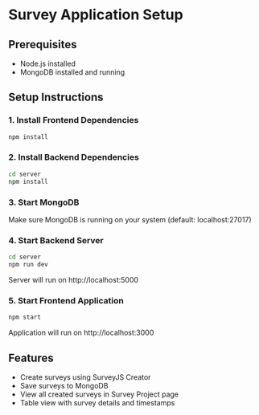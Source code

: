 # Survey Application Setup

## Prerequisites
- Node.js installed
- MongoDB installed and running

## Setup Instructions

### 1. Install Frontend Dependencies
```bash
npm install
```

### 2. Install Backend Dependencies
```bash
cd server
npm install
```

### 3. Start MongoDB
Make sure MongoDB is running on your system (default: localhost:27017)

### 4. Start Backend Server
```bash
cd server
npm run dev
```
Server will run on http://localhost:5000

### 5. Start Frontend Application
```bash
npm start
```
Application will run on http://localhost:3000

## Features
- Create surveys using SurveyJS Creator
- Save surveys to MongoDB
- View all created surveys in Survey Project page
- Table view with survey details and timestamps